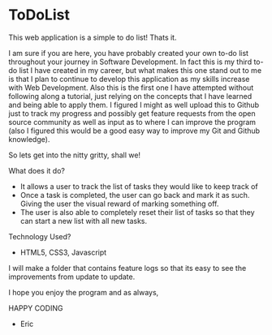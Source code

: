 # ToDoList

This web application is a simple to do list! Thats it.

I am sure if you are here, you have probably created your own to-do list throughout your journey in Software Development.
In fact this is my third to-do list I have created in my career, but what makes this one stand out to me is that I plan to
continue to develop this application as my skills increase with Web Development. Also this is the first one I have attempted
without following along a tutorial, just relying on the concepts that I have learned and being able to apply them. I figured
I might as well upload this to Github just to track my progress and possibly get feature requests from the open source community
as well as input as to where I can improve the program (also I figured this would be a good easy way to improve my Git and 
Github knowledge).

So lets get into the nitty gritty, shall we!

What does it do?
- It allows a user to track the list of tasks they would like to keep track of
- Once a task is completed, the user can go back and mark it as such. Giving the user the visual reward of marking something off.
- The user is also able to completely reset their list of tasks so that they can start a new list with all new tasks.

Technology Used?
- HTML5, CSS3, Javascript

I will make a folder that contains feature logs so that its easy to see the improvements from update to update.

I hope you enjoy the program and as always,

HAPPY CODING

- Eric
